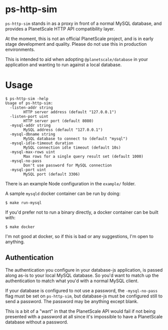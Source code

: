 # ps-http-sim

`ps-http-sim` stands in as a proxy in front of a normal MySQL database, and provides a PlanetScale HTTP API compatibility layer.

At the moment, this is not an official PlanetScale project, and is in early stage development and quality. Please do not use this in production environments.

This is intended to aid when adopting `@planetscale/database` in your application and wanting to run against a local database.

# Usage

```
$ ps-http-sim -help
Usage of ps-http-sim:
  -listen-addr string
        HTTP server address (default "127.0.0.1")
  -listen-port uint
        HTTP server port (default 8080)
  -mysql-addr string
        MySQL address (default "127.0.0.1")
  -mysql-dbname string
        MySQL database to connect to (default "mysql")
  -mysql-idle-timeout duration
        MySQL connection idle timeout (default 10s)
  -mysql-max-rows uint
        Max rows for a single query result set (default 1000)
  -mysql-no-pass
        Don't use password for MySQL connection
  -mysql-port uint
        MySQL port (default 3306)
```

There is an example Node configuration in the `example/` folder.

A sample `mysqld` docker container can be run by doing:

```
$ make run-mysql
```

If you'd prefer not to run a binary directly, a docker container can be built with:

```
$ make docker
```

I'm not good at docker, so if this is bad or any suggestions, I'm open to anything.

## Authentication

The authentication you configure in your database-js application, is passed along as-is to your local MySQL database. So you'd want to match up the authentication to match what you'd with a normal MySQL client.

If your database is configured to not use a password, the `-mysql-no-pass` flag must be set on `ps-http-sim`, but database-js must be configured still to send a password. The password may be anything except blank.

This is a bit of a "wart" in that the PlanetScale API would fail if not being presented with a password at all since it's impossible to have a PlanetScale database without a password.
